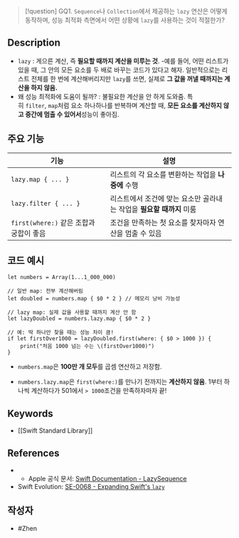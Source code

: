 >[!question]
>GQ1. `Sequence`나 `Collection`에서 제공하는 `lazy` 연산은 어떻게 동작하며, 성능 최적화 측면에서 어떤 상황에 `lazy`를 사용하는 것이 적절한가?

## Description
- `lazy`  : 게으른 계산, 즉 **필요할 때까지 계산을 미루는 것**. 
		-예를 들어, 어떤 리스트가 있을 때, 그 안의 모든 요소를 두 배로 바꾸는 코드가 있다고 해자. 일반적으로는 리스트 전체를 한 번에 계산해버리지만 `lazy`를 쓰면, 실제로 **그 값을 꺼낼 때까지는 계산을 하지 않음.**
- 왜 성능 최적화에 도움이 될까? : 불필요한 계산을 안 하게 도와줌. 특히 `filter`, `map`처럼 요소 하나하나를 반복하며 계산할 때, **모든 요소를 계산하지 않고 중간에 멈출 수 있어서**성능이 좋아짐. 
## 주요 기능
| 기능                            | 설명                                       |
| ----------------------------- | ---------------------------------------- |
| `lazy.map { ... }`            | 리스트의 각 요소를 변환하는 작업을 **나중에** 수행           |
| `lazy.filter { ... }`         | 리스트에서 조건에 맞는 요소만 골라내는 작업을 **필요할 때까지** 미룸 |
| `first(where:)` 같은 조합과 궁합이 좋음 | 조건을 만족하는 첫 요소를 찾자마자 연산을 멈출 수 있음          |

## 코드 예시

```
let numbers = Array(1...1_000_000)

// 일반 map: 전부 계산해버림
let doubled = numbers.map { $0 * 2 } // 메모리 낭비 가능성

// lazy map: 실제 값을 사용할 때까지 계산 안 함
let lazyDoubled = numbers.lazy.map { $0 * 2 }

// 예: 딱 하나만 찾을 때는 성능 차이 큼!
if let firstOver1000 = lazyDoubled.first(where: { $0 > 1000 }) {
    print("처음 1000 넘는 수는 \(firstOver1000)")
}

```

- `numbers.map`은 **100만 개 모두**를 곱셈 연산하고 저장함.

- `numbers.lazy.map`은 `first(where:)`를 만나기 전까지는 **계산하지 않음**. 1부터 하나씩 계산하다가 501에서 `> 1000`조건을 만족하자마자 끝!

## Keywords
+ [[Swift Standard Library]]

## References
- - Apple 공식 문서: [Swift Documentation - LazySequence](https://developer.apple.com/documentation/swift/lazysequence)
- Swift Evolution: [SE-0068 - Expanding Swift's `lazy`](https://github.com/apple/swift-evolution/blob/main/proposals/0068-universal-lazy.md)

## 작성자
- #Zhen 